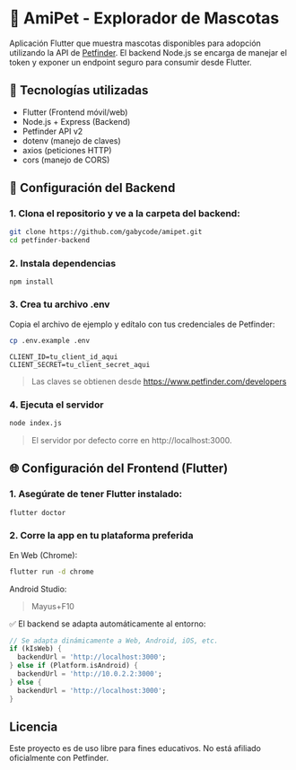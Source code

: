 # 🐾 AmiPet - Explorador de Mascotas

Aplicación Flutter que muestra mascotas disponibles para adopción utilizando la API de [Petfinder](https://www.petfinder.com/developers/). El backend Node.js se encarga de manejar el token y exponer un endpoint seguro para consumir desde Flutter.

## 📱 Tecnologías utilizadas

- Flutter (Frontend móvil/web)
- Node.js + Express (Backend)
- Petfinder API v2
- dotenv (manejo de claves)
- axios (peticiones HTTP)
- cors (manejo de CORS)

## 🔧 Configuración del Backend

### 1. Clona el repositorio y ve a la carpeta del backend:

```bash
git clone https://github.com/gabycode/amipet.git
cd petfinder-backend
```

### 2. Instala dependencias

```
npm install
```

### 3. Crea tu archivo .env

Copia el archivo de ejemplo y edítalo con tus credenciales de Petfinder:

```bash
cp .env.example .env
```

```
CLIENT_ID=tu_client_id_aqui
CLIENT_SECRET=tu_client_secret_aqui
```

> Las claves se obtienen desde https://www.petfinder.com/developers

### 4. Ejecuta el servidor

```bash
node index.js
```

> El servidor por defecto corre en http://localhost:3000.

## 🌐 Configuración del Frontend (Flutter)

### 1. Asegúrate de tener Flutter instalado:

```bash
flutter doctor
```

### 2. Corre la app en tu plataforma preferida

En Web (Chrome):

```bash
flutter run -d chrome
```

Android Studio:

> Mayus+F10

✅ El backend se adapta automáticamente al entorno:

```dart
// Se adapta dinámicamente a Web, Android, iOS, etc.
if (kIsWeb) {
  backendUrl = 'http://localhost:3000';
} else if (Platform.isAndroid) {
  backendUrl = 'http://10.0.2.2:3000';
} else {
  backendUrl = 'http://localhost:3000';
}
```

## Licencia

Este proyecto es de uso libre para fines educativos. No está afiliado oficialmente con Petfinder.
